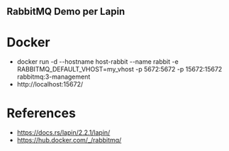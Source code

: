 ## RabbitMQ Demo per Lapin

# Docker
- docker run -d --hostname host-rabbit --name rabbit -e RABBITMQ_DEFAULT_VHOST=my_vhost -p 5672:5672 -p 15672:15672 rabbitmq:3-management
- http://localhost:15672/

# References
- https://docs.rs/lapin/2.2.1/lapin/
- https://hub.docker.com/_/rabbitmq/